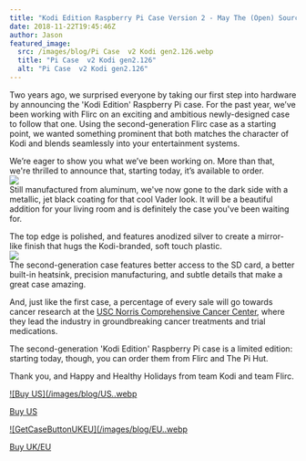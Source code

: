 ```yaml
---
title: "Kodi Edition Raspberry Pi Case Version 2 - May The (Open) Source Be With You!"
date: 2018-11-22T19:45:46Z
author: Jason
featured_image:
  src: /images/blog/Pi Case  v2 Kodi gen2.126.webp
  title: "Pi Case  v2 Kodi gen2.126"
  alt: "Pi Case  v2 Kodi gen2.126"
---
```


Two years ago, we surprised everyone by taking our first step into hardware by announcing the 'Kodi Edition' Raspberry Pi case. For the past year, we’ve been working with Flirc on an exciting and ambitious newly-designed case to follow that one. Using the second-generation Flirc case as a starting point, we wanted something prominent that both matches the character of Kodi and blends seamlessly into your entertainment systems.

We’re eager to show you what we’ve been working on. More than that, we're thrilled to announce that, starting today, it’s available to order.  
![](/images/blog/Kodi-Rasp-Pi-Case-6-1080p.webp)  
Still manufactured from aluminum, we've now gone to the dark side with a metallic, jet black coating for that cool Vader look. It will be a beautiful addition for your living room and is definitely the case you've been waiting for.

The top edge is polished, and features anodized silver to create a mirror-like finish that hugs the Kodi-branded, soft touch plastic.  
![](/images/blog/Pi%20Case%20%20v2%20Kodi%20gen2_10-23-18.131.webp)  
The second-generation case features better access to the SD card, a better built-in heatsink, precision manufacturing, and subtle details that make a great case amazing.

And, just like the first case, a percentage of every sale will go towards cancer research at the [USC Norris Comprehensive Cancer Center](https://uscnorriscancer.usc.edu), where they lead the industry in groundbreaking cancer treatments and trial medications.

The second-generation 'Kodi Edition' Raspberry Pi case is a limited edition: starting today, though, you can order them from Flirc and The Pi Hut.

Thank you, and Happy and Healthy Holidays from team Kodi and team Flirc.

[![Buy US](/images/blog/US..webp](https://flirc.tv/more/raspberry-pi-case-ke-gen2)

[Buy US](https://flirc.tv/more/raspberry-pi-case-ke-gen2)

[![GetCaseButtonUKEU](/images/blog/EU..webp](https://thepihut.com/products/kodi-edition-raspberry-pi-case)

[Buy UK/EU](https://thepihut.com/products/kodi-edition-raspberry-pi-case)
